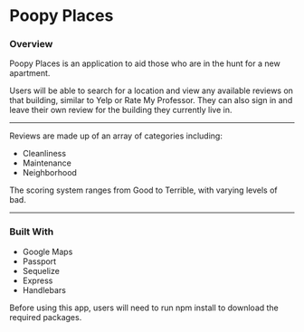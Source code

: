 # Poopy Places

### Overview
Poopy Places is an application to aid those who are in the hunt for a new apartment.

Users will be able to search for a location and view any available reviews on that building, similar to Yelp or Rate My Professor.  They can also sign in and leave their own review for the building they currently live in.
- - -
Reviews are made up of an array of categories including:
* Cleanliness
* Maintenance 
* Neighborhood

The scoring system ranges from Good to Terrible, with varying levels of bad.
- - - 
### Built With
* Google Maps
* Passport
* Sequelize
* Express
* Handlebars

Before using this app, users will need to run npm install to download the required packages.
